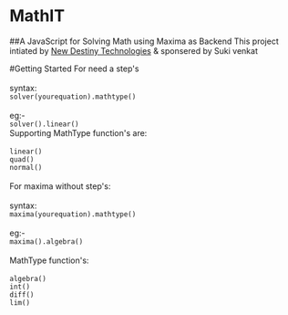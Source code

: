 # MathIT
##A JavaScript for Solving Math using Maxima as  Backend
This project intiated by [New Destiny Technologies](http://newdestiny.in) & sponsered by Suki venkat 


#Getting Started
For need a step's <br> <br>
   syntax: <br>
      `solver(yourequation).mathtype()` <br> <br>
eg:- <br>
   `solver().linear()` <br>
   Supporting MathType function's are: <br>
   <br>
   `linear()` <br>
   `quad()` <br>
   `normal()` <br>
  <br>
  For maxima without step's: <br> <br>
  syntax: <br>
  `maxima(yourequation).mathtype()` <br> <br>
  eg:- <br>
  `maxima().algebra()` <br> <br>
  MathType function's: <br> <br>
   `algebra()` <br>
   `int()` <br>
   `diff()`<br>
   `lim()`<br>
   


